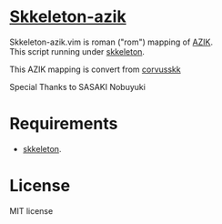 # [Skkeleton-azik](https://github.com/shg-eo/skkeleton-azik)

Skkeleton-azik.vim is roman ("rom") mapping of [AZIK](http://hp.vector.co.jp/authors/VA002116/azik/azikinfo.htm).  
This script running under [skkeleton](https://github.com/vim-skk/skkeleton).  

This AZIK mapping is convert from [corvusskk](https://github.com/nathancorvussolis/corvusskk)

Special Thanks to SASAKI Nobuyuki

# Requirements
* [skkeleton](https://github.com/vim-skk/skkeleton).

# License
MIT license
